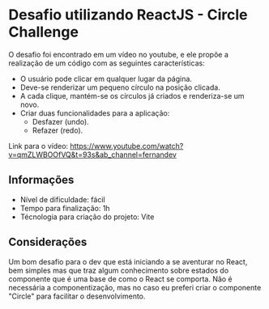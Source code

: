 # Desafio utilizando ReactJS - Circle Challenge


O desafio foi encontrado em um vídeo no youtube, e ele propõe a realização de um código com as seguintes características:

- O usuário pode clicar em qualquer lugar da página.
- Deve-se renderizar um pequeno círculo na posição clicada.
- A cada clique, mantém-se os círculos já criados e renderiza-se um novo.
- Criar duas funcionalidades para a aplicação:
  - Desfazer (undo).
  - Refazer (redo).
  
Link para o vídeo: https://www.youtube.com/watch?v=qmZLWBOOfVQ&t=93s&ab_channel=fernandev

## Informações
- Nível de dificuldade: fácil
- Tempo para finalização: 1h
- Técnologia para criação do projeto: Vite

## Considerações

Um bom desafio para o dev que está iniciando a se aventurar no React, bem simples mas que traz algum conhecimento sobre estados do componente que é uma base de como o React se comporta. Não é necessária a componentização, mas no caso eu preferi criar o componente "Circle" para facilitar o desenvolvimento.
